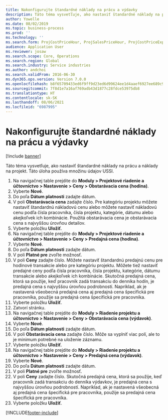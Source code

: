 ```yaml
---
title: Nakonfigurujte štandardné náklady na prácu a výdavky
description: Táto téma vysvetľuje, ako nastaviť štandardné náklady na prácu a náklady na projekt.
author: Yowelle
ms.date: 08/02/2019
ms.topic: business-process
ms.prod: ''
ms.technology: ''
ms.search.form: ProjCostPriceHour, ProjSalesPriceHour, ProjCostPriceExpense, ProjSalesPriceCost
audience: Application User
ms.reviewer: josaw
ms.search.scope: Core, Operations
ms.search.region: Global
ms.search.industry: Service industries
ms.author: andchoi
ms.search.validFrom: 2016-06-30
ms.dyn365.ops.version: Version 7.0.0
ms.openlocfilehash: b8f65709433ed6f9ff9d23ed6d99624ee1d4aaef6927ee689c9f7651807340c5
ms.sourcegitcommit: 7f8d1e7a16af769adb43d1877c28fdce53975db8
ms.translationtype: HT
ms.contentlocale: sk-SK
ms.lasthandoff: 08/06/2021
ms.locfileid: "6987995"
---
```

# <a name="configure-standard-costs-for-labor-and-expenses"></a>Nakonfigurujte štandardné náklady na prácu a výdavky

[!include [banner](../../includes/banner.md)]

Táto téma vysvetľuje, ako nastaviť štandardné náklady na prácu a náklady na projekt. Táto úloha používa množinu údajov USSI.

1. Na navigačnej table prejdite do **Moduly > Projektové riadenie a účtovníctvo > Nastavenie > Ceny > Obstarávacia cena (hodina)**.
2. Vyberte **Nové**.
3. Do poľa **Dátum platnosti** zadajte dátum.
4. V poli **Obstarávacia cena** zadajte číslo. Pre kategóriu projektu môžete nastaviť štandardnú nákladovú cenu alebo môžete nastaviť nákladovú cenu podľa čísla pracovníka, čísla projektu, kategórie, dátumu alebo akejkoľvek ich kombinácie. Použitá obstarávacia cena je obstarávacia cena s najvyššou úrovňou detailov.  
5. Vyberte položku **Uložiť**.
6. Na navigačnej table prejdite do **Moduly > Projektové riadenie a účtovníctvo > Nastavenie > Ceny > Predajná cena (hodina)**.
7. Vyberte **Nové**.
8. Do poľa **Dátum platnosti** zadajte dátum.
9. V poli **Platné pre** zvoľte možnosť.
10. V poli **Ceny** zadajte číslo. Môžete nastaviť štandardnú predajnú cenu pre hodinové transakcie alebo pre kategóriu projektu. Môžete tiež nastaviť predajné ceny podľa čísla pracovníka, čísla projektu, kategórie, dátumu transakcie alebo akejkoľvek ich kombinácie. Skutočná predajná cena, ktorá sa použije, keď pracovník zadá transakciu do denníka hodín, je predajná cena s najvyššou úrovňou podrobností. Napríklad, ak je nastavená všeobecná predajná cena aj predajná cena špecifická pre pracovníka, použije sa predajná cena špecifická pre pracovníka.  
11. Vyberte položku **Uložiť**.
12. Zatvorí stránku.
13. Na navigačnej table prejdite do **Moduly > Riadenie projektu a účtovníctvo > Nastavenie > Ceny > Obstarávacia cena (výdavok)**.
14. Vyberte **Nové**.
15. Do poľa **Dátum platnosti** zadajte dátum.
16. V poli **Obstarávacia cena** zadajte číslo. Môže sa vyplniť viac polí, ale to je minimum potrebné na uloženie záznamu.  
17. Vyberte položku **Uložiť**.
18. Na navigačnej table prejdite do **Moduly > Riadenie projektu a účtovníctvo > Nastavenie > Ceny > Predajná cena (výdavok)**.
19. Vyberte **Nové**.
20. Do poľa **Dátum platnosti** zadajte dátum.
21. V poli **Platné pre** zvoľte možnosť.
22. V poli **Ceny** zadajte číslo. Skutočná predajná cena, ktorá sa použije, keď pracovník zadá transakciu do denníka výdavkov, je predajná cena s najvyššou úrovňou podrobností. Napríklad, ak je nastavená všeobecná aj predajná cena špecifická pre pracovníka, použije sa predajná cena špecifická pre pracovníka.  
23. Vyberte položku **Uložiť**.



[!INCLUDE[footer-include](../../includes/footer-banner.md)]